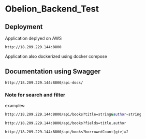 # Obelion_Backend_Test

## Deployment 
Application deplyed on AWS

```bash
http://18.209.229.144:8800
```

Application also dockerized using docker compose

## Documentation using Swagger
```bash
http://18.209.229.144:8800/api-docs/
```

### Note for search and filter

examples:

```bash
http://18.209.229.144:8800/api/books?title=string&author=string
```

```bash
http://18.209.229.144:8800/api/books?fields=title,author
```

```bash
http://18.209.229.144:8800/api/books?borrowedCount[gte]=2
```
